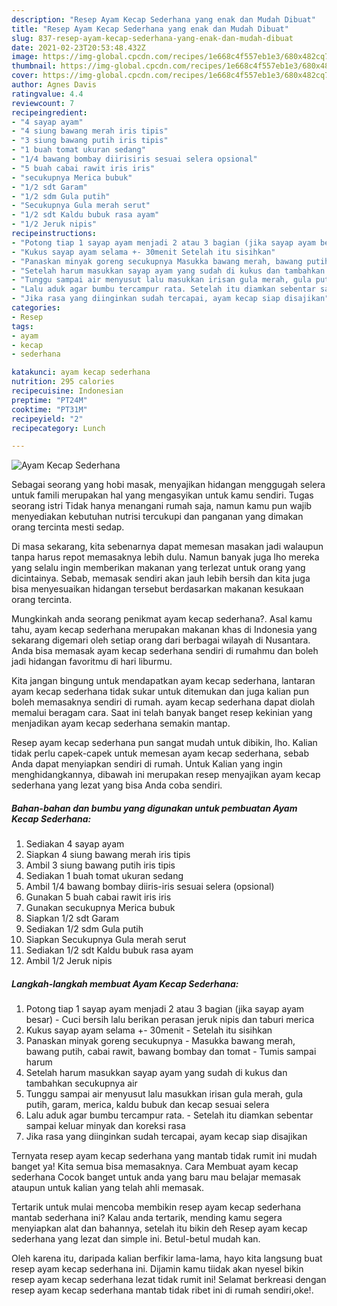 ```yaml
---
description: "Resep Ayam Kecap Sederhana yang enak dan Mudah Dibuat"
title: "Resep Ayam Kecap Sederhana yang enak dan Mudah Dibuat"
slug: 837-resep-ayam-kecap-sederhana-yang-enak-dan-mudah-dibuat
date: 2021-02-23T20:53:48.432Z
image: https://img-global.cpcdn.com/recipes/1e668c4f557eb1e3/680x482cq70/ayam-kecap-sederhana-foto-resep-utama.jpg
thumbnail: https://img-global.cpcdn.com/recipes/1e668c4f557eb1e3/680x482cq70/ayam-kecap-sederhana-foto-resep-utama.jpg
cover: https://img-global.cpcdn.com/recipes/1e668c4f557eb1e3/680x482cq70/ayam-kecap-sederhana-foto-resep-utama.jpg
author: Agnes Davis
ratingvalue: 4.4
reviewcount: 7
recipeingredient:
- "4 sayap ayam"
- "4 siung bawang merah iris tipis"
- "3 siung bawang putih iris tipis"
- "1 buah tomat ukuran sedang"
- "1/4 bawang bombay diirisiris sesuai selera opsional"
- "5 buah cabai rawit iris iris"
- "secukupnya Merica bubuk"
- "1/2 sdt Garam"
- "1/2 sdm Gula putih"
- "Secukupnya Gula merah serut"
- "1/2 sdt Kaldu bubuk rasa ayam"
- "1/2 Jeruk nipis"
recipeinstructions:
- "Potong tiap 1 sayap ayam menjadi 2 atau 3 bagian (jika sayap ayam besar) Cuci bersih lalu berikan perasan jeruk nipis dan taburi merica"
- "Kukus sayap ayam selama +- 30menit Setelah itu sisihkan"
- "Panaskan minyak goreng secukupnya Masukka bawang merah, bawang putih, cabai rawit, bawang bombay dan tomat Tumis sampai harum"
- "Setelah harum masukkan sayap ayam yang sudah di kukus dan tambahkan secukupnya air"
- "Tunggu sampai air menyusut lalu masukkan irisan gula merah, gula putih, garam, merica, kaldu bubuk dan kecap sesuai selera"
- "Lalu aduk agar bumbu tercampur rata. Setelah itu diamkan sebentar sampai keluar minyak dan koreksi rasa"
- "Jika rasa yang diinginkan sudah tercapai, ayam kecap siap disajikan"
categories:
- Resep
tags:
- ayam
- kecap
- sederhana

katakunci: ayam kecap sederhana 
nutrition: 295 calories
recipecuisine: Indonesian
preptime: "PT24M"
cooktime: "PT31M"
recipeyield: "2"
recipecategory: Lunch

---
```



![Ayam Kecap Sederhana](https://img-global.cpcdn.com/recipes/1e668c4f557eb1e3/680x482cq70/ayam-kecap-sederhana-foto-resep-utama.jpg)

Sebagai seorang yang hobi masak, menyajikan hidangan menggugah selera untuk famili merupakan hal yang mengasyikan untuk kamu sendiri. Tugas seorang istri Tidak hanya menangani rumah saja, namun kamu pun wajib menyediakan kebutuhan nutrisi tercukupi dan panganan yang dimakan orang tercinta mesti sedap.

Di masa  sekarang, kita sebenarnya dapat memesan masakan jadi walaupun tanpa harus repot memasaknya lebih dulu. Namun banyak juga lho mereka yang selalu ingin memberikan makanan yang terlezat untuk orang yang dicintainya. Sebab, memasak sendiri akan jauh lebih bersih dan kita juga bisa menyesuaikan hidangan tersebut berdasarkan makanan kesukaan orang tercinta. 



Mungkinkah anda seorang penikmat ayam kecap sederhana?. Asal kamu tahu, ayam kecap sederhana merupakan makanan khas di Indonesia yang sekarang digemari oleh setiap orang dari berbagai wilayah di Nusantara. Anda bisa memasak ayam kecap sederhana sendiri di rumahmu dan boleh jadi hidangan favoritmu di hari liburmu.

Kita jangan bingung untuk mendapatkan ayam kecap sederhana, lantaran ayam kecap sederhana tidak sukar untuk ditemukan dan juga kalian pun boleh memasaknya sendiri di rumah. ayam kecap sederhana dapat diolah memalui beragam cara. Saat ini telah banyak banget resep kekinian yang menjadikan ayam kecap sederhana semakin mantap.

Resep ayam kecap sederhana pun sangat mudah untuk dibikin, lho. Kalian tidak perlu capek-capek untuk memesan ayam kecap sederhana, sebab Anda dapat menyiapkan sendiri di rumah. Untuk Kalian yang ingin menghidangkannya, dibawah ini merupakan resep menyajikan ayam kecap sederhana yang lezat yang bisa Anda coba sendiri.

<!--inarticleads1-->

##### Bahan-bahan dan bumbu yang digunakan untuk pembuatan Ayam Kecap Sederhana:

1. Sediakan 4 sayap ayam
1. Siapkan 4 siung bawang merah iris tipis
1. Ambil 3 siung bawang putih iris tipis
1. Sediakan 1 buah tomat ukuran sedang
1. Ambil 1/4 bawang bombay diiris-iris sesuai selera (opsional)
1. Gunakan 5 buah cabai rawit iris iris
1. Gunakan secukupnya Merica bubuk
1. Siapkan 1/2 sdt Garam
1. Sediakan 1/2 sdm Gula putih
1. Siapkan Secukupnya Gula merah serut
1. Sediakan 1/2 sdt Kaldu bubuk rasa ayam
1. Ambil 1/2 Jeruk nipis




<!--inarticleads2-->

##### Langkah-langkah membuat Ayam Kecap Sederhana:

1. Potong tiap 1 sayap ayam menjadi 2 atau 3 bagian (jika sayap ayam besar) - Cuci bersih lalu berikan perasan jeruk nipis dan taburi merica
1. Kukus sayap ayam selama +- 30menit - Setelah itu sisihkan
1. Panaskan minyak goreng secukupnya - Masukka bawang merah, bawang putih, cabai rawit, bawang bombay dan tomat - Tumis sampai harum
1. Setelah harum masukkan sayap ayam yang sudah di kukus dan tambahkan secukupnya air
1. Tunggu sampai air menyusut lalu masukkan irisan gula merah, gula putih, garam, merica, kaldu bubuk dan kecap sesuai selera
1. Lalu aduk agar bumbu tercampur rata. - Setelah itu diamkan sebentar sampai keluar minyak dan koreksi rasa
1. Jika rasa yang diinginkan sudah tercapai, ayam kecap siap disajikan




Ternyata resep ayam kecap sederhana yang mantab tidak rumit ini mudah banget ya! Kita semua bisa memasaknya. Cara Membuat ayam kecap sederhana Cocok banget untuk anda yang baru mau belajar memasak ataupun untuk kalian yang telah ahli memasak.

Tertarik untuk mulai mencoba membikin resep ayam kecap sederhana mantab sederhana ini? Kalau anda tertarik, mending kamu segera menyiapkan alat dan bahannya, setelah itu bikin deh Resep ayam kecap sederhana yang lezat dan simple ini. Betul-betul mudah kan. 

Oleh karena itu, daripada kalian berfikir lama-lama, hayo kita langsung buat resep ayam kecap sederhana ini. Dijamin kamu tiidak akan nyesel bikin resep ayam kecap sederhana lezat tidak rumit ini! Selamat berkreasi dengan resep ayam kecap sederhana mantab tidak ribet ini di rumah sendiri,oke!.

